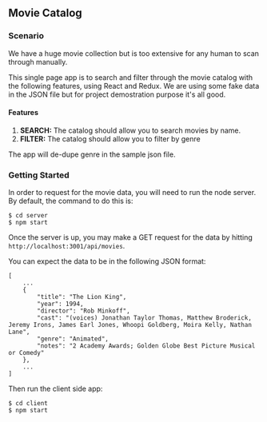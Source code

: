 ## Movie Catalog

### Scenario

We have a huge movie collection but is too extensive for any human to scan through manually.

This single page app is to search and filter through the movie catalog with the following features, using React and Redux. We are using some fake data in the JSON file but for project demostration purpose it's all good.

#### Features

1. **SEARCH:** The catalog should allow you to search movies by name.
1. **FILTER:** The catalog should allow you to filter by genre

The app will de-dupe genre in the sample json file.

### Getting Started

In order to request for the movie data, you will need to run the node server. By default, the command to do this is:

```
$ cd server
$ npm start
```

Once the server is up, you may make a GET request for the data by hitting `http://localhost:3001/api/movies`.

You can expect the data to be in the following JSON format:

```
[
    ...
    {
        "title": "The Lion King",
        "year": 1994,
        "director": "Rob Minkoff",
        "cast": "(voices) Jonathan Taylor Thomas, Matthew Broderick, Jeremy Irons, James Earl Jones, Whoopi Goldberg, Moira Kelly, Nathan Lane",
        "genre": "Animated",
        "notes": "2 Academy Awards; Golden Globe Best Picture Musical or Comedy"
    },
    ...
]
```

Then run the client side app:

```
$ cd client
$ npm start
```
